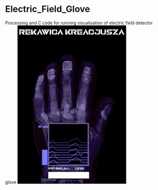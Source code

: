 # Electric_Field_Glove
Processing and C code for running visualisation of electric field detector glove
![alt text](https://github.com/MichalDomagala08/Electric_Field_Glove/blob/main/Glove_UI.png)
